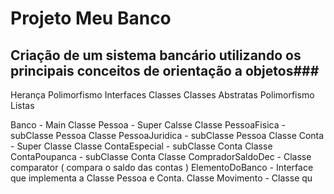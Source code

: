 # Projeto Meu Banco #

## Criação de um sistema bancário utilizando os principais conceitos de orientação a objetos###

Herança
Polimorfismo
Interfaces
Classes
Classes Abstratas
Polimorfismo
Listas

Banco - Main
Classe Pessoa - Super Calsse
Classe PessoaFisica - subClasse Pessoa
Classe PessoaJuridica - subClasse Pessoa
Classe Conta - Super Classe
Classe ContaEspecial - subClasse Conta
Classe ContaPoupanca - subClasse Conta
Classe CompradorSaldoDec - Classe comparator ( compara o saldo das contas )
ElementoDoBanco - Interface que implementa a Classe Pessoa e Conta.
Classe Movimento - Classe qu
